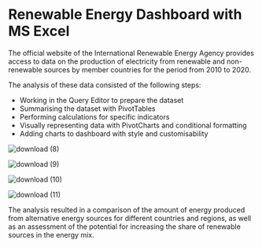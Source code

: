 # Renewable Energy Dashboard with MS Excel

The official website of the International Renewable Energy Agency provides access to data on the production of electricity from renewable and non-renewable sources by member countries for the period from 2010 to 2020. 

The analysis of these data consisted of the following steps:

* Working in the Query Editor to prepare the dataset
* Summarising the dataset with PivotTables
* Performing calculations for specific indicators 
* Visually representing data with PivotCharts and conditional formatting 
* Adding charts to dashboard with style and customisability

![download (8)](https://github.com/NickTimosh/excel_reports/assets/116592259/3d588a2f-0510-45f5-abc1-579eed447f6d)

![download (9)](https://github.com/NickTimosh/excel_reports/assets/116592259/0e27d86e-a2a8-4d1b-a763-b409e8a14970)

![download (10)](https://github.com/NickTimosh/excel_reports/assets/116592259/7928edb0-a2f4-4bc6-879d-01213ff52342)

![download (11)](https://github.com/NickTimosh/excel_reports/assets/116592259/05806fa2-120e-42fc-9162-a652a0a03838)

The analysis resulted in a comparison of the amount of energy produced from alternative energy sources for different countries and regions, as well as an assessment of the potential for increasing the share of renewable sources in the energy mix.
